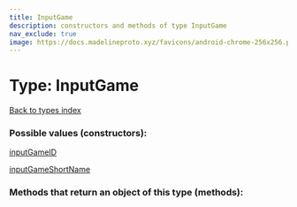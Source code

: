 ```yaml
---
title: InputGame
description: constructors and methods of type InputGame
nav_exclude: true
image: https://docs.madelineproto.xyz/favicons/android-chrome-256x256.png
---
```

# Type: InputGame
[Back to types index](index.html)



### Possible values (constructors):

[inputGameID](/API_docs/constructors/inputGameID.html)  

[inputGameShortName](/API_docs/constructors/inputGameShortName.html)  



### Methods that return an object of this type (methods):



